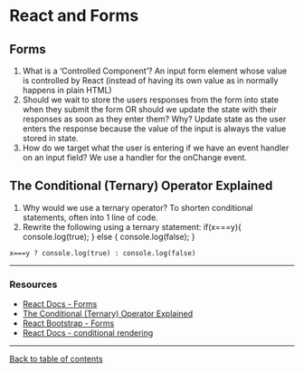 # React and Forms

## Forms
1. What is a ‘Controlled Component’?  An input form element whose value is controlled by React (instead of having its own value as in normally happens in plain HTML)
2. Should we wait to store the users responses from the form into state when they submit the form OR should we update the state with their responses as soon as they enter them? Why?  Update state as the user enters the response because the value of the input is always the value stored in state.
3. How do we target what the user is entering if we have an event handler on an input field?  We use a handler for the onChange event.

## The Conditional (Ternary) Operator Explained
1. Why would we use a ternary operator?  To shorten conditional statements, often into 1 line of code.
2. Rewrite the following using a ternary statement:
if(x===y){
  console.log(true);
} else {
  console.log(false);
}

`x===y ? console.log(true) : console.log(false)`

---

### Resources

- [React Docs - Forms](https://reactjs.org/docs/forms.html)
- [The Conditional (Ternary) Operator Explained](https://codeburst.io/javascript-the-conditional-ternary-operator-explained-cac7218beeff)
- [React Bootstrap - Forms](https://react-bootstrap.github.io/components/forms/)
- [React Docs - conditional rendering](https://reactjs.org/docs/conditional-rendering.html)

---

[Back to table of contents](../README.md)